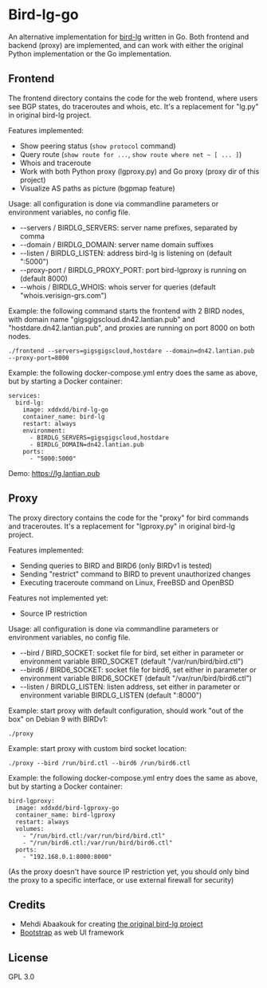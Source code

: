 Bird-lg-go
==========

An alternative implementation for [bird-lg](https://github.com/sileht/bird-lg) written in Go. Both frontend and backend (proxy) are implemented, and can work with either the original Python implementation or the Go implementation.

Frontend
--------

The frontend directory contains the code for the web frontend, where users see BGP states, do traceroutes and whois, etc. It's a replacement for "lg.py" in original bird-lg project.

Features implemented:

- Show peering status (`show protocol` command)
- Query route (`show route for ...`, `show route where net ~ [ ... ]`)
- Whois and traceroute
- Work with both Python proxy (lgproxy.py) and Go proxy (proxy dir of this project)
- Visualize AS paths as picture (bgpmap feature)

Usage: all configuration is done via commandline parameters or environment variables, no config file.

- --servers / BIRDLG_SERVERS: server name prefixes, separated by comma
- --domain / BIRDLG_DOMAIN: server name domain suffixes
- --listen / BIRDLG_LISTEN: address bird-lg is listening on (default ":5000")
- --proxy-port / BIRDLG_PROXY_PORT: port bird-lgproxy is running on (default 8000)
- --whois / BIRDLG_WHOIS: whois server for queries (default "whois.verisign-grs.com")

Example: the following command starts the frontend with 2 BIRD nodes, with domain name "gigsgigscloud.dn42.lantian.pub" and "hostdare.dn42.lantian.pub", and proxies are running on port 8000 on both nodes.

    ./frontend --servers=gigsgigscloud,hostdare --domain=dn42.lantian.pub --proxy-port=8000

Example: the following docker-compose.yml entry does the same as above, but by starting a Docker container:

    services:
      bird-lg:
        image: xddxdd/bird-lg-go
        container_name: bird-lg
        restart: always
        environment:
          - BIRDLG_SERVERS=gigsgigscloud,hostdare
          - BIRDLG_DOMAIN=dn42.lantian.pub
        ports:
          - "5000:5000"

Demo: https://lg.lantian.pub

Proxy
-----

The proxy directory contains the code for the "proxy" for bird commands and traceroutes. It's a replacement for "lgproxy.py" in original bird-lg project.

Features implemented:

- Sending queries to BIRD and BIRD6 (only BIRDv1 is tested)
- Sending "restrict" command to BIRD to prevent unauthorized changes
- Executing traceroute command on Linux, FreeBSD and OpenBSD

Features not implemented yet:

- Source IP restriction

Usage: all configuration is done via commandline parameters or environment variables, no config file.

- --bird / BIRD_SOCKET: socket file for bird, set either in parameter or environment variable BIRD_SOCKET (default "/var/run/bird/bird.ctl")
- --bird6 / BIRD6_SOCKET: socket file for bird6, set either in parameter or environment variable BIRD6_SOCKET (default "/var/run/bird/bird6.ctl")
- --listen / BIRDLG_LISTEN: listen address, set either in parameter or environment variable BIRDLG_LISTEN (default ":8000")

Example: start proxy with default configuration, should work "out of the box" on Debian 9 with BIRDv1:

    ./proxy

Example: start proxy with custom bird socket location:

    ./proxy --bird /run/bird.ctl --bird6 /run/bird6.ctl

Example: the following docker-compose.yml entry does the same as above, but by starting a Docker container:

    bird-lgproxy:
      image: xddxdd/bird-lgproxy-go
      container_name: bird-lgproxy
      restart: always
      volumes:
        - "/run/bird.ctl:/var/run/bird/bird.ctl"
        - "/run/bird6.ctl:/var/run/bird/bird6.ctl"
      ports:
        - "192.168.0.1:8000:8000"

(As the proxy doesn't have source IP restriction yet, you should only bind the proxy to a specific interface, or use external firewall for security)

Credits
-------

- Mehdi Abaakouk for creating [the original bird-lg project](https://github.com/sileht/bird-lg)
- [Bootstrap](https://getbootstrap.com/) as web UI framework

License
-------

GPL 3.0

